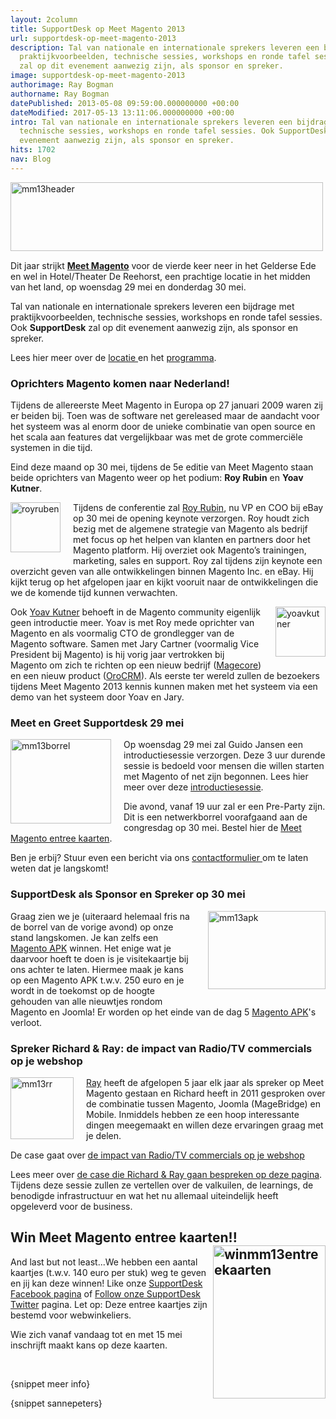 ```yaml
---
layout: 2column
title: SupportDesk op Meet Magento 2013
url: supportdesk-op-meet-magento-2013
description: Tal van nationale en internationale sprekers leveren een bijdrage met
  praktijkvoorbeelden, technische sessies, workshops en ronde tafel sessies. Ook SupportDesk
  zal op dit evenement aanwezig zijn, als sponsor en spreker.
image: supportdesk-op-meet-magento-2013
authorimage: Ray Bogman
authorname: Ray Bogman
datePublished: 2013-05-08 09:59:00.000000000 +00:00
dateModified: 2017-05-13 13:11:06.000000000 +00:00
intro: Tal van nationale en internationale sprekers leveren een bijdrage met praktijkvoorbeelden,
  technische sessies, workshops en ronde tafel sessies. Ook SupportDesk zal op dit
  evenement aanwezig zijn, als sponsor en spreker.
hits: 1702
nav: Blog
---
```

<p><a href="http://www.meet-magento.nl/" target="_blank" title="Ga naar Meet Magento "><img src="images/nieuws/mm13header.jpg" alt="mm13header" style="float: left; margin: 0px 0px 15px;" height="110" width="500" /></a><br style="clear: both;" />Dit jaar strijkt <a href="http://www.meet-magento.nl/" target="_blank" title="Meet Magento 2013"><strong>Meet Magento</strong></a> voor de vierde keer neer in het Gelderse Ede en wel in Hotel/Theater De Reehorst, een prachtige locatie in het midden van het land, op woensdag 29 mei en donderdag 30 mei.</p>
<p>Tal van nationale en internationale sprekers leveren een bijdrage met praktijkvoorbeelden, technische sessies, workshops en ronde tafel sessies. Ook <strong>SupportDesk</strong> zal op dit evenement aanwezig zijn, als sponsor en spreker.</p>
<p>Lees hier meer over de <a href="http://www.meet-magento.nl/locatie/" target="_blank" title="Locatie Meet Magento 2013">locatie </a>en het <a href="http://www.meet-magento.nl/programma/" target="_blank" title="Programma Meet Magento 2013">programma</a>.</p>
<h3>Oprichters Magento komen naar Nederland!</h3>
<p>Tijdens de allereerste Meet Magento in Europa op 27 januari 2009 waren zij er beiden bij. Toen was de software net gereleased maar de aandacht voor het systeem was al enorm door de unieke combinatie van open source en het scala aan features dat vergelijkbaar was met de grote commerciële systemen in die tijd.</p>
<p>Eind deze maand op 30 mei, tijdens de 5e editie van Meet Magento staan beide oprichters van Magento weer op het podium: <strong>Roy Rubin</strong> en <strong>Yoav Kutner</strong>.</p>
<p><img src="images/nieuws/royruben.jpg" alt="royruben" style="float: left; margin: 0 20px 10px 0;" height="80" width="80" />Tijdens de conferentie zal <a href="http://www.meet-magento.nl/speaker/roy-rubin/" target="_blank" title="Roy Rubin">Roy Rubin</a>, nu VP en COO bij eBay op 30 mei de opening keynote verzorgen. Roy houdt zich bezig met de algemene strategie van Magento als bedrijf met focus op het helpen van klanten en partners door het Magento platform. Hij overziet ook Magento’s trainingen, marketing, sales en support. Roy zal tijdens zijn keynote een overzicht geven van alle ontwikkelingen binnen Magento Inc. en eBay. Hij kijkt terug op het afgelopen jaar en kijkt vooruit naar de ontwikkelingen die we de komende tijd kunnen verwachten.</p>
<p><img src="images/nieuws/yoavkutner.jpg" alt="yoavkutner" style="float: right; margin: 0 0 10px 20px;" height="80" width="80" />Ook <a href="http://www.meet-magento.nl/speaker/yoav-kutner-jary-carter/" target="_blank" title="Yoav Kutner">Yoav Kutner</a> behoeft in de Magento community eigenlijk geen introductie meer. Yoav is met Roy mede oprichter van Magento en als voormalig CTO de grondlegger van de Magento software. Samen met Jary Cartner (voormalig Vice President bij Magento) is hij vorig jaar vertrokken bij Magento om zich te richten op een nieuw bedrijf (<a href="http://magecore.com/" target="_blank" title="Magecore">Magecore</a>) en een nieuw product (<a href="http://www.orocrm.com/" target="_blank" title="OroCRM">OroCRM</a>). Als eerste ter wereld zullen de bezoekers tijdens Meet Magento 2013 kennis kunnen maken met het systeem via een demo van het systeem door Yoav en Jary.</p>
<h3>Meet en Greet Supportdesk 29 mei</h3>
<p><a href="index.php?option=com_content&amp;view=article&amp;id=88:supportdesk-op-meet-magento-2013&amp;catid=29:blog&amp;Itemid=121" target="_self"><img src="images/nieuws/mm13borrel.jpg" alt="mm13borrel" style="float: left; margin: 0px 20px 10px 0px;" height="135" width="161" /></a>Op woensdag 29 mei zal Guido Jansen een introductiesessie verzorgen. Deze 3 uur durende sessie is bedoeld voor mensen die willen starten met Magento of net zijn begonnen. Lees hier meer over deze <a href="http://www.meet-magento.nl/magento-introductiesessie/%20" target="_blank" title="Meet Magento Introductiesessie">introductiesessie</a>.</p>
<p>Die avond, vanaf 19 uur zal er een Pre-Party zijn. Dit is een netwerkborrel voorafgaand aan de congresdag op 30 mei. Bestel hier de <a href="https://magento.paydro.net/" target="_blank" title="Meet Magento entree kaarten"> Meet Magento entree kaarten</a>.</p>
<p>Ben je erbij? Stuur even een bericht via ons <a href="http://www.supportdesk.nu/contact" target="_blank" title="Supportdesk contactformulier ">contactformulier </a>om te laten weten dat je langskomt!</p>
<h3>SupportDesk als Sponsor en Spreker op 30 mei</h3>
<p><a href="http://www.supportdesk.nu/magento-support/magento-apk" target="_blank" title="Meer informatie over Magento APK"><img src="images/nieuws/mm13apk.jpg" alt="mm13apk" style="float: right; margin: 0px 0px 20px 20px;" height="125" width="188" /></a>Graag zien we je (uiteraard helemaal fris na de borrel van de vorige avond) op onze stand langskomen. Je kan zelfs een <a href="index.php?option=com_content&amp;view=article&amp;id=71:magento-apk&amp;catid=9:magento&amp;Itemid=328" title="SupportDesk Magento APK">Magento APK</a> winnen. Het enige wat je daarvoor hoeft te doen is je visitekaartje bij ons achter te laten. Hiermee maak je kans op een Magento APK t.w.v. 250 euro en je wordt in de toekomst op de hoogte gehouden van alle nieuwtjes rondom Magento en Joomla! Er worden op het einde van de dag 5 <a href="index.php?option=com_content&amp;view=article&amp;id=71:magento-apk&amp;catid=9:magento&amp;Itemid=328" title="SupportDesk Magento APK">Magento APK</a>'s verloot.&nbsp;</p>
<h3>Spreker Richard &amp; Ray: de impact van Radio/TV commercials op je webshop</h3>
<p><img src="images/nieuws/mm13rr.jpg" alt="mm13rr" style="float: left; margin: 0 20px 0 0;" height="99" width="101" /><a href="over-ons/1-ray-bogman" title="Ray Bogman">Ray</a> heeft de afgelopen 5 jaar elk jaar als spreker op Meet Magento gestaan en Richard heeft in 2011 gesproken over de combinatie tussen Magento, Joomla (MageBridge) en Mobile. Inmiddels hebben ze een hoop interessante dingen meegemaakt en willen deze ervaringen graag met je delen.</p>
<p>De case gaat over <a href="http://www.supportdesk.nu/case-study/66-magento-cluster-condoom-anoniem-zon-zee-zuipen" target="_blank" title="Case study: de impact van Radio/TV commercials op je webshop">de impact van Radio/TV commercials op je webshop</a></p>
<p>Lees meer over <a href="http://www.meet-magento.nl/speaker/richard-spooren/" target="_blank" title="De case die Richard &amp;amp; Ray gaan bespreken op Meet Magento 2013">de case die Richard &amp; Ray gaan bespreken op deze pagina</a>. Tijdens deze sessie zullen ze vertellen over de valkuilen, de learnings, de benodigde infrastructuur en wat het nu allemaal uiteindelijk heeft opgeleverd voor de business.</p>
<h2>Win Meet Magento entree kaarten!!<a href="https://www.facebook.com/supportdesk.nu?ref=ts&amp;fref=ts" target="_blank" title="Like ons op Facebook"><img src="images/nieuws/winmm13entreekaarten.png" alt="winmm13entreekaarten" style="float: right;" height="245" width="180" /></a></h2>
<p>And last but not least...We hebben een aantal kaartjes (t.w.v. 140 euro per stuk) weg te geven en jij kan deze winnen! Like onze <a href="https://www.facebook.com/supportdesk.nu?ref=ts&amp;fref=ts" target="_blank" title="SupportDesk Facebook pagina">SupportDesk Facebook pagina</a> of <a href="https://twitter.com/supportdesknu" target="_blank" title="Follow onze SupportDesk Twitter">Follow onze SupportDesk Twitter</a> pagina. Let op: Deze entree kaartjes zijn bestemd voor webwinkeliers.&nbsp;&nbsp;</p>
<p>Wie zich vanaf vandaag tot en met 15 mei inschrijft maakt kans op deze kaarten.&nbsp;</p>
<p>&nbsp;</p>
<p>{snippet meer info}</p>
<p>{snippet sannepeters}</p>
